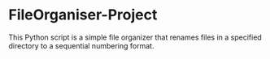 # FileOrganiser-Project
This Python script is a simple file organizer that renames files in a specified directory to a sequential numbering format.
